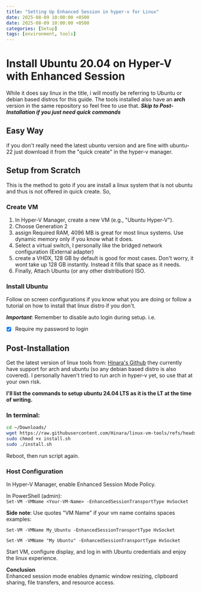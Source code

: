 ```yaml
---
title: "Setting Up Enhanced Session in hyper-v for Linux"
date: 2025-08-09 10:00:00 +0500
date: 2025-08-09 10:00:00 +0500
categories: [Setup]
tags: [environment, tools]
---
```

# Install Ubuntu 20.04 on Hyper-V with Enhanced Session

While it does say linux in the title, i will mostly be referring to Ubuntu or debian based distros for this guide. The tools installed also have an **arch** version in the same repository so feel free to use that. 
***Skip to Post-Installation if you just need quick commands***

## Easy Way
if you don't really need the latest ubuntu version and are fine with ubuntu-22 just download it from the "quick create" in the hyper-v manager.

## Setup from Scratch
This is the method to goto if you are install a linux system that is not ubuntu and thus is not offered in quick create. So,

### **Create VM**  

1. In Hyper-V Manager, create a new VM (e.g., "Ubuntu Hyper-V"). 
2. Choose Generation 2
3. assign Required RAM, 4096 MB is great for most linux systems. Use dynamic memory only if you know what it does.
4. Select a virtual switch, I personally like the bridged network configuration (External adapter)
5. create a VHDX, 128 GB by default is good for most cases. Don't worry, it wont take up 128 GB instantly. Instead it fills that space as it needs.
6. Finally, Attach Ubuntu (or any other distribution) ISO.

### **Install Ubuntu**  
Follow on screen configurations if you know what you are doing or follow a tutorial on how to install that linux distro if you don't. 

***Important***: Remember to disable auto login during setup. i.e.  
- [X] Require my password to login  

## **Post-Installation**  

Get the latest version of linux tools from: [Hinara's Github](https://github.com/Hinara/linux-vm-tools/tree/master) they currently have support for arch and ubuntu (so any debian based distro is also covered). I personally haven't tried to run arch in hyper-v yet, so use that at your own risk.

**I'll list the commands to setup ubuntu 24.04 LTS as it is the LT at the time of writing.**

### In terminal:
```bash  
cd ~/Downloads/  
wget https://raw.githubusercontent.com/Hinara/linux-vm-tools/refs/heads/master/ubuntu/24.04/install.sh  
sudo chmod +x install.sh  
sudo ./install.sh  
```
Reboot, then run script again.

### **Host Configuration**  
In Hyper-V Manager, enable Enhanced Session Mode Policy. 

In PowerShell (admin):  
`Set-VM -VMName <Your-VM-Name> -EnhancedSessionTransportType HvSocket` 


**Side note**: Use quotes "VM Name" if your vm name contains spaces 
examples:


`Set-VM -VMName My_Ubuntu -EnhancedSessionTransportType HvSocket` 


`Set-VM -VMName "My Ubuntu" -EnhancedSessionTransportType HvSocket` 

Start VM, configure display, and log in with Ubuntu credentials and enjoy the linux experience.

**Conclusion**  
Enhanced session mode enables dynamic window resizing, clipboard sharing, file transfers, and resource access.